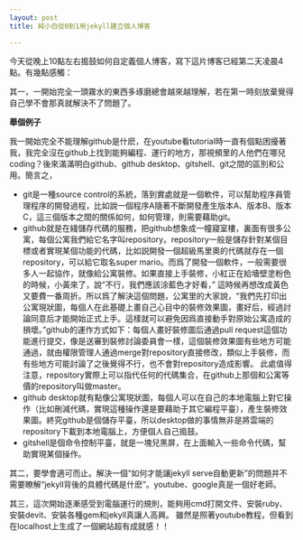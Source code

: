 ```yaml
---
layout: post
title: 純小白從0到1用jekyll建立個人博客

---
```


今天從晚上10點左右搗鼓如何自定義個人博客，寫下這片博客已經第二天凌晨4點。有幾點感觸：

其一，一開始完全一頭霧水的東西多琢磨總會越來越理解，若在第一時刻放棄覺得自己學不會那真就解決不了問題了。 

**舉個例子**

我一開始完全不能理解github是什麽，在youtube看tutorial時一直有個點困擾著我，我完全沒在github上找到能夠編程、運行的地方，那視頻里的人他們在哪兒coding？後來滿滿明白github、github desktop、gitshell、git之間的區別和公用。簡言之，

- git是一種source control的系統，落到實處就是一個軟件，可以幫助程序員管理程序的開發過程，比如說一個程序A隨著不斷開發產生版本A、版本B、版本C，這三個版本之間的關係如何，如何管理，則需要藉助git。
- github就是在綫儲存代碼的服務，把github想象成一幢寢室樓，裏面有很多公寓，每個公寓我們給它名字叫repository。repository一般是儲存針對某個目標或者實現某個功能的代碼，比如説開發一個超級馬里奧的代碼就存在一個repository，可以給它取名super mario。而爲了開發一個軟件，一般需要很多人一起協作，就像給公寓裝修。如果直接上手裝修，小紅正在給墻壁塗粉色的時候，小黃來了，說“不行，我們應該涂藍色才好看，” 這時候再想改成黃色又要費一番周折。所以爲了解決這個問題，公寓里的大家說，“我們先打印出公寓現狀圖，每個人在此基礎上畫自己心目中的裝修效果圖，畫好后，經過討論同意后才能開始正式上手。這樣就可以避免因爲直接動手對原始公寓造成的損壞。”github的運作方式如下：每個人畫好裝修圖后通過pull request這個功能進行提交，像是送審到裝修討論委員會一樣，這個裝修效果圖有些地方可能通過，就由權限管理人通過merge對repository直接修改，類似上手裝修，而有些地方可能討論了之後覺得不行，也不會對repository造成影響。 此處值得注意，repository實際上可以指代任何的代碼集合，在github上那個和公寓等價的repository叫做master。
- github desktop就有點像公寓現狀圖，每個人可以在自己的本地電腦上對它操作（比如刪減代碼，實現這種操作還是要藉助于其它編程平臺），產生裝修效果圖。終究github是個儲存平臺，所以desktop做的事情無非是將雲端的repository下載到本地電腦上，方便個人自己搗鼓。 
- gitshell是個命令控制平臺，就是一塊兒黑屏，在上面輸入一些命令代碼，幫助實現某個操作。 


其二，要學會適可而止。解決一個“如何才能讓jekyll serve自動更新”的問題并不需要瞭解“jekyll背後的具體代碼是什麽”。youtube、google真是一個好老師。

其三，這次開始逐漸感受到電腦運行的規則，能夠用cmd打開文件、安裝ruby、安裝devit、安裝各種gem和jekyll真讓人高興。 雖然是照著youtube教程，但看到在localhost上生成了一個網站超有成就感！！


